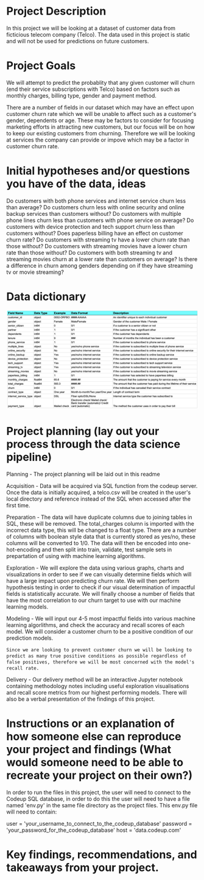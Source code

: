 # Project Description

In this project we will be looking at a dataset of customer data from ficticious telecom company (Telco). The data used in this project is static and will not be used for predictions on future customers.

# Project Goals

We will attempt to predict the probablity that any given customer will churn (end their service subscriptions with Telco) based on factors such as monthly charges, billing type, gender and payment method. 

There are a number of fields in our dataset which may have an effect upon customer churn rate which we will be unable to affect such as a customer's gender, dependents or age. These may be factors to consider for focusing marketing efforts in attracting new customers, but our focus will be on how to keep our existing customers from churning. Therefore we will be looking at services the company can provide or impove which may be a factor in customer churn rate.


# Initial hypotheses and/or questions you have of the data, ideas

Do customers with both phone services and internet service churn less than average?
Do customers churn less with online security and online backup services than customers without?
Do customers with multiple phone lines churn less than customers with phone service on average?
Do customers with device protection and tech support churn less than customers without?
Does paperless billing have an effect on customer churn rate?
Do customers with streaming tv have a lower churn rate than those without?
Do customers with streaming movies have a lower churn rate than those without?
Do customers with both streaming tv and streaming movies churn at a lower rate than customers on average?
Is there a difference in churn among genders depending on if they have streaming tv or movie streaming?


# Data dictionary
![alt text](https://github.com/Adam-Harris87/classification-project/blob/main/data_dictionary.png)


# Project planning (lay out your process through the data science pipeline)

Planning - The project planning will be laid out in this readme

Acquisition - Data will be acquired via SQL function from the codeup server. Once the data is initially acquired, a telco.csv will be created in the user's local directory and reference instead of the SQL when accessed after the first time.

Preparation - The data will have duplicate columns due to joining tables in SQL, these will be removed. The total_charges column is imported with the incorrect data type, this will be changed to a float type. There are a number of columns with boolean style data that is currently stored as yes/no, these columns will be converted to 1/0. The data will then be encoded into one-hot-encoding and then split into train, validate, test sample sets in prepartation of using with machine learning algorithms.

Exploration - We will explore the data using various graphs, charts and visualizations in order to see if we can visually determine fields which will have a large impact upon predicting churn rate. We will then perform hypothesis testing in order to check if our visual determination of impactful fields is statistically accurate. We will finally choose a number of fields that have the most correlation to our churn target to use with our machine learning models.

Modeling - We will input our 4-5 most impactful fields into various machine learning algorlithms, and check the accuracy and recall scores of each model. We will consider a customer churn to be a positive condition of our prediction models. 
	
	Since we are looking to prevent customer churn we will be looking to predict as many true positive conditions as possible regardless of false positives, therefore we will be most concerned with the model's recall rate.

Delivery - Our delivery method will be an interactive Jupyter notebook containing methodology notes including useful exploration visualisations and recall score metrics from our highest performing models. There will also be a verbal presentation of the findings of this project.


# Instructions or an explanation of how someone else can reproduce your project and findings (What would someone need to be able to recreate your project on their own?)

In order to run the files in this project, the user will need to connect to the Codeup SQL database, in order to do this the user will need to have a file named 'env.py' in the same file directory as the project files. This env.py file will need to contain: 

user = 'your_username_to_connect_to_the_codeup_database'
password = 'your_password_for_the_codeup_database'
host = 'data.codeup.com'


# Key findings, recommendations, and takeaways from your project.
